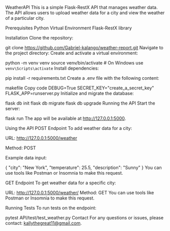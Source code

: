 WeatherAPI
This is a simple Flask-RestX API that manages weather data. The API allows users to upload weather data for a city and view the weather of a particular city.

Prerequisites
Python
Virtual Environment
Flask-RestX library

Installation
Clone the repository:

git clone https://github.com/Gabriel-kalango/weather-report.git
Navigate to the project directory:
Create and activate a virtual environment:

python -m venv venv
source venv/bin/activate  # On Windows use `venv\Scripts\activate`
Install dependencies:


pip install -r requirements.txt
Create a .env file with the following content:

makefile
Copy code
DEBUG=True
SECRET_KEY="create_a_secret_key"
FLASK_APP=runserver.py
Initialize and migrate the database:


flask db init
flask db migrate
flask db upgrade
Running the API
Start the server:


flask run
The app will be available at http://127.0.0.1:5000.

Using the API
POST Endpoint
To add weather data for a city:

URL: http://127.0.0.1:5000/weather

Method: POST

Example data input:

{
    "city": "New York",
    "temperature": 25.5,
    "description": "Sunny"
}
You can use tools like Postman or Insomnia to make this request.

GET Endpoint
To get weather data for a specific city:

URL: http://127.0.0.1:5000/weather/<city name>
Method: GET
You can use tools like Postman or Insomnia to make this request.

Running Tests
To run tests on the endpoint:


pytest API/test/test_weather.py
Contact
For any questions or issues, please contact: kallythegreat11@gmail.com.